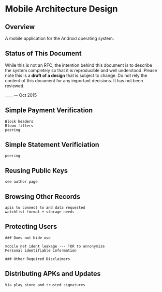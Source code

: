 <!-- title: Mobile Architecture -->

Mobile Architecture Design
========================== 

Overview
--------
A mobile application for the Android operating system.


Status of This Document
-----------------------
While this is not an RFC, the intention behind this document is to describe the system completely so that it is reproducible and well understood.
Please note this is a **draft of a design** that is subject to change. 
Do not rely the content of this document for any important decisions.
It has not been reviewed.

____ -- Oct 2015

## Simple Payment Verification
    Block headers
    Bloom filters
    peering

## Simple Statement Verificiation
    peering

## Reusing Public Keys
    see author page

## Browsing Other Records
    apis to connect to and data requested
    watchlist format + storage needs

## Protecting Users

    ### Does not hide use

    mobile net ident leakage --- TOR to annonymize
    Personal identifiable information

    ### Other Required Disclaimers

## Distributing APKs and Updates

    Via play store and trusted signatures


